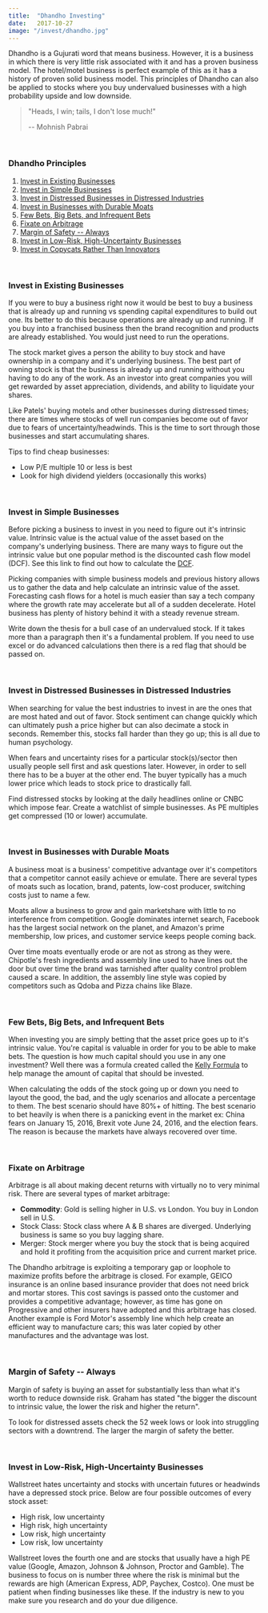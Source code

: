 ```yaml
---
title:  "Dhandho Investing"
date:   2017-10-27
image: "/invest/dhandho.jpg"
---
```

Dhandho is a Gujurati word that means business. However, it is a business in which there is very little risk associated with it and has a proven business model. The hotel/motel business is perfect example of this as it has a history of proven solid business model. This principles of Dhandho can also be applied to stocks where you buy undervalued businesses with a high probability upside and low downside.

> "Heads, I win; tails, I don't lose much!"
>
>  -- Mohnish Pabrai

<br>

### Dhandho Principles
 1. [Invest in Existing Businesses](#existing)
 2. [Invest in Simple Businesses](#simple)
 3. [Invest in Distressed Businesses in Distressed Industries](#distress)
 4. [Invest in Businesses with Durable Moats](#moat)
 5. [Few Bets, Big Bets, and Infrequent Bets](#bets)
 6. [Fixate on Arbitrage](#arbitrage)
 7. [Margin of Safety -- Always](#safety)
 8. [Invest in Low-Risk, High-Uncertainty Businesses](#uncertain)
 8. [Invest in Copycats Rather Than Innovators](#copycat)

<br>

### Invest in Existing Businesses <a name="existing"></a>
If you were to buy a business right now it would be best to buy a business that is already up and running vs spending capital expenditures to build out one. Its better to do this because operations are already up and running. If you buy into a franchised business then the brand recognition and products are already established. You would just need to run the operations.

The stock market gives a person the ability to buy stock and have ownership in a company and it's underlying business. The best part of owning stock is that the business is already up and running without you having to do any of the work. As an investor into great companies you will get rewarded by asset appreciation, dividends, and ability to liquidate your shares.

Like Patels' buying motels and other businesses during distressed times; there are times where stocks of well run companies become out of favor due to fears of uncertainty/headwinds. This is the time to sort through those businesses and start accumulating shares.

Tips to find cheap businesses:
- Low P/E multiple 10 or less is best
- Look for high dividend yielders (occasionally this works)

<br>

### Invest in Simple Businesses <a name="simple"></a>
Before picking a business to invest in you need to figure out it's intrinsic value. Intrinsic value is the actual value of the asset based on the company's underlying business. There are many ways to figure out the intrinsic value but one popular method is the discounted cash flow model (DCF). See this link to find out how to calculate the [DCF](http://www.investopedia.com/terms/d/dcf.asp).

Picking companies with simple business models and previous history allows us to gather the data and help calculate an intrinsic value of the asset. Forecasting cash flows for a hotel is much easier than say a tech company where the growth rate may accelerate but all of a sudden decelerate. Hotel business has plenty of history behind it with a steady revenue stream.

Write down the thesis for a bull case of an undervalued stock. If it takes more than a paragraph then it's a fundamental problem. If you need to use excel or do advanced calculations then there is a red flag that should be passed on.

<br>

### Invest in Distressed Businesses in Distressed Industries<a name="distress"></a>
When searching for value the best industries to invest in are the ones that are most hated and out of favor. Stock sentiment can change quickly which can ultimately push a price higher but can also decimate a stock in seconds. Remember this, stocks fall harder than they go up; this is all due to human psychology.

When fears and uncertainty rises for a particular stock(s)/sector then usually people sell first and ask questions later. However, in order to sell there has to be a buyer at the other end. The buyer typically has a much lower price which leads to stock price to drastically fall.

Find distressed stocks by looking at the daily headlines online or CNBC which impose fear. Create a watchlist of simple businesses. As PE multiples get compressed (10 or lower) accumulate.  

<br>

### Invest in Businesses with Durable Moats<a name="moat"></a>
A business moat is a business' competitive advantage over it's competitors that a competitor cannot easily achieve or emulate. There are several types of moats such as location, brand, patents, low-cost producer, switching costs just to name a few.

Moats allow a business to grow and gain marketshare with little to no interference from competition. Google dominates internet search, Facebook has the largest social network on the planet, and Amazon's prime membership, low prices, and customer service keeps people coming back.

Over time moats eventually erode or are not as strong as they were. Chipotle's fresh ingredients and assembly line used to have lines out the door but over time the brand was tarnished after quality control problem caused a scare. In addition, the assembly line style was copied by competitors such as Qdoba and Pizza chains like Blaze.

<br>

### Few Bets, Big Bets, and Infrequent Bets<a name="bets"></a>
When investing you are simply betting that the asset price goes up to it's intrinsic value. You're capital is valuable in order for you to be able to make bets. The question is how much capital should you use in any one investment? Well there was a formula created called the [Kelly Formula](http://www.investopedia.com/articles/trading/04/091504.asp) to help manage the amount of capital that should be invested.

When calculating the odds of the stock going up or down you need to layout the good, the bad, and the ugly scenarios and allocate a percentage to them. The best scenario should have 80%+ of hitting. The best scenario to bet heavily is when there is a panicking event in the market ex: China fears on January 15, 2016, Brexit vote June 24, 2016, and the election fears. The reason is because the markets have always recovered over time.

<br>

### Fixate on Arbitrage <a name="arbitrage"></a>
Arbitrage is all about making decent returns with virtually no to very minimal risk. There are several types of market arbitrage:

- <b>Commodity</b>: Gold is selling higher in U.S. vs London. You buy in London sell in U.S.
- Stock Class: Stock class where A & B shares are diverged. Underlying business is same so you buy lagging share.
- Merger: Stock merger where you buy the stock that is being acquired and hold it profiting from the acquisition price and current market price.

The Dhandho arbitrage is exploiting a temporary gap or loophole to maximize profits before the arbitrage is closed. For example, GEICO insurance is an online based insurance provider that does not need brick and mortar stores. This cost savings is passed onto the customer and provides a competitive advantage; however, as time has gone on Progressive and other insurers have adopted and this arbitrage has closed. Another example is Ford Motor's assembly line which help create an efficient way to manufacture cars; this was later copied by other manufactures and the advantage was lost.

<br>

### Margin of Safety -- Always <a name="safety"></a>
Margin of safety is buying an asset for substantially less than what it's worth to reduce downside risk. Graham has stated "the bigger the discount to intrinsic value, the lower the risk and higher the return".

To look for distressed assets check the 52 week lows or look into struggling sectors with a downtrend. The larger the margin of safety the better.

<br>

### Invest in Low-Risk, High-Uncertainty Businesses <a name="uncertain"></a>
Wallstreet hates uncertainty and stocks with uncertain futures or headwinds have a depressed stock price. Below are four possible outcomes of every stock asset:

- High risk, low uncertainty
- High risk, high uncertainty
- Low risk, high uncertainty
- Low risk, low uncertainty

Wallstreet loves the fourth one and are stocks that usually have a high PE value (Google, Amazon, Johnson & Johnson, Proctor and Gamble). The business to focus on is number three where the risk is minimal but the rewards are high (American Express, ADP, Paychex, Costco). One must be patient when finding businesses like these. If the industry is new to you make sure you research and do your due diligence.

<br>
